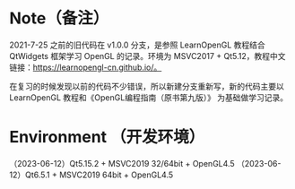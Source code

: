 # Note（备注）

2021-7-25 之前的旧代码在 v1.0.0 分支，是参照 LearnOpenGL 教程结合 QtWidgets 框架学习 OpenGL 的记录。环境为 MSVC2017 + Qt5.12，教程中文链接：https://learnopengl-cn.github.io/。

在复习的时候发现以前的代码不少错误，所以新建分支重新写，新的代码主要以 LearnOpenGL 教程和《OpenGL编程指南（原书第九版）》 为基础做学习记录。

# Environment （开发环境）

（2023-06-12）Qt5.15.2 + MSVC2019 32/64bit + OpenGL4.5
（2023-06-12）Qt6.5.1 + MSVC2019 64bit + OpenGL4.5

